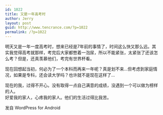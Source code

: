 ```yaml
---
id: 1022
title: 又是一年高考时
author: Jerry
layout: post
guid: http://www.tencrance.com/?p=1022
permalink: /?p=1022
---
```

明天又是一年一度高考时，想来已经是7年前的事情了，时间这么快又那么远。其实我觉得高考就那样，考完后大家都憋着一泡尿，所以不能紧张，太紧张了还该怎么考？但是，还真羡慕他们，考完有世界杯看。

现在回想起当初，何必为了一个本科而再来一年呢？真是划不来…但考虑到家庭情况，如果是专科，还会读大学吗？也许就不是现在这样了…

现在的我，过得不开心。没有取得一点自己满意的成绩，没遇到一个可以做为榜样的人。  
好爱我的家人，心疼我的家人。他们的生活过得比我苦。

<span class="post_sig">发自 WordPress for Android</span>